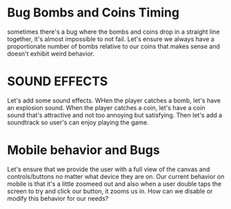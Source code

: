 
# Bug Bombs and Coins Timing
sometimes there's a bug where the bombs and coins drop in a straight line together, it's almost impossible to not fail. Let's ensure we always have a proportionate number of bombs relative to our coins that makes sense and doesn't exhibit weird behavior. 

# SOUND EFFECTS 
Let's add some sound effects.
WHen the player catches a bomb, let's have an explosion sound. 
When the player catches a coin, let's have a coin sound that's attractive and not too annoying but satisfying.
Then let's add a soundtrack so user's can enjoy playing the game.

# Mobile behavior and Bugs 
Let's ensure that we provide the user with a full view of the canvas and controls/buttons no matter what device they are on.
Our current behavior on mobile is that it's a little zoomeed out and also when a user double taps the screen to try and click our button, it zooms us in. How can we disable or  modify this behavior for our needs?
